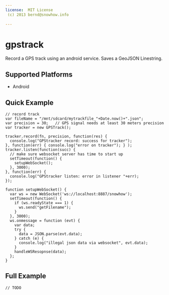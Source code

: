 ```yaml
---
license:  MIT License
 (c) 2013 bernd@snowhow.info
 
---
```


gpstrack
====================

Record a GPS track using an android service. Saves a GeoJSON Linestring.

Supported Platforms
-------------------

- Android

Quick Example
-------------

    // record track
    var fileName = "/mnt/sdcard/mytrackfile_"+Date.now()+".json";
    var precision = 30;   // GPS signal needs at least 30 meters precision
    var tracker = new GPSTrack();

    tracker.record(fn, precision, function(res) {
      console.log("GPStracker record: success for tracker");
    }, function(err) { console.log("error on tracker"); } );
    tracker.listen(function(succ) {
      // make sure websocket server has time to start up
      setTimeout(function() {
        setupWebSocket();
      }, 3000);
    }, function(err) {
      console.log("GPStracker listen: error in listener "+err);
    });

    function setupWebSocket() {
      var ws = new WebSocket('ws://localhost:8887/snowhow');
      setTimeout(function() {
        if (ws.readyState === 1) {
          ws.send("getFilename");
        }
      }, 3000);
      ws.onmessage = function (evt) {
        var data;
        try {
          data = JSON.parse(evt.data);
        } catch (e) {
          console.log("illegal json data via websocket", evt.data);
        }
        handleWSResopnse(data);
      };
    }

Full Example
------------
    
    // TODO
